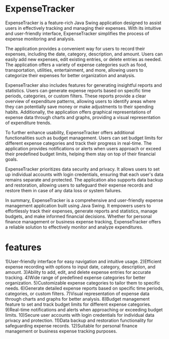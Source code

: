 # ExpenseTracker
ExpenseTracker is a feature-rich Java Swing application designed to assist users in effectively tracking and managing their expenses. With its intuitive and user-friendly interface, ExpenseTracker simplifies the process of expense monitoring and analysis.

The application provides a convenient way for users to record their expenses, including the date, category, description, and amount. Users can easily add new expenses, edit existing entries, or delete entries as needed. The application offers a variety of expense categories such as food, transportation, utilities, entertainment, and more, allowing users to categorize their expenses for better organization and analysis.

ExpenseTracker also includes features for generating insightful reports and statistics. Users can generate expense reports based on specific time periods, categories, or custom filters. These reports provide a clear overview of expenditure patterns, allowing users to identify areas where they can potentially save money or make adjustments to their spending habits. Additionally, the application offers graphical representations of expense data through charts and graphs, providing a visual representation of expenditure trends.

To further enhance usability, ExpenseTracker offers additional functionalities such as budget management. Users can set budget limits for different expense categories and track their progress in real-time. The application provides notifications or alerts when users approach or exceed their predefined budget limits, helping them stay on top of their financial goals.

ExpenseTracker prioritizes data security and privacy. It allows users to set up individual accounts with login credentials, ensuring that each user's data remains separate and protected. The application also supports data backup and restoration, allowing users to safeguard their expense records and restore them in case of any data loss or system failures.

In summary, ExpenseTracker is a comprehensive and user-friendly expense management application built using Java Swing. It empowers users to effortlessly track their expenses, generate reports and statistics, manage budgets, and make informed financial decisions. Whether for personal finance management or business expense tracking, ExpenseTracker offers a reliable solution to effectively monitor and analyze expenditures.



# features
1)User-friendly interface for easy navigation and intuitive usage.
2)Efficient expense recording with options to input date, category, description, and amount.
3)Ability to add, edit, and delete expense entries for accurate tracking.
4)Wide range of predefined expense categories for better organization.
5)Customizable expense categories to tailor them to specific needs.
6)Generate detailed expense reports based on specific time periods, categories, or custom filters.
7)Visual representation of expense data through charts and graphs for better analysis.
8)Budget management feature to set and track budget limits for different expense categories.
9)Real-time notifications and alerts when approaching or exceeding budget limits.
10)Secure user accounts with login credentials for individual data privacy and protection.
11)Data backup and restoration functionality for safeguarding expense records.
12)Suitable for personal finance management or business expense tracking purposes.



